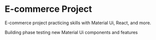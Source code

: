 # E-commerce Project 
E-commerce project practicing skills with Material Ui, React, and more.

Building phase testing new Material Ui components and features